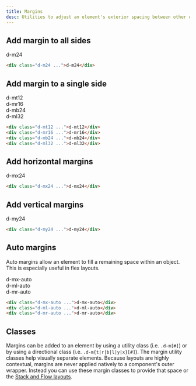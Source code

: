 ```yaml
---
title: Margins
desc: Utilities to adjust an element's exterior spacing between other objects.
---
```


## Add margin to all sides

<code-well-header class="d-fl-center d-p24 d-bgc-purple-100 d-bgo50 d-w100p d-hmn216" custom>
  <div class="d-bgc-purple-200 d-of-hidden"><div class="d-fl-center d-p16 d-m24 d-bgc-purple-300 d-bar4 d-fs-200 d-ff-mono">d-m24</div></div>
</code-well-header>

```html
<div class="d-m24 ...">d-m24</div>
```

## Add margin to a single side

<code-well-header class="d-d-flex d-fw-wrap d-ai-start d-jc-center d-bgc-green-100 d-bgo50 d-w100p d-hmn216 d-flow24" custom>
  <div class="d-as-center d-bar8 d-bgc-green-100 d-of-hidden"><div class="d-fl-center d-mt12 d-p16 d-bgc-green-200 d-bbr4 d-fs-200 d-ff-mono">d-mt12</div></div>
  <div class="d-as-center d-bar8 d-bgc-green-100 d-of-hidden"><div class="d-fl-center d-mr16 d-p16 d-bgc-green-200 d-brl4 d-fs-200 d-ff-mono">d-mr16</div></div>
  <div class="d-as-center d-bar8 d-bgc-green-100 d-of-hidden"><div class="d-fl-center d-mb24 d-p16 d-bgc-green-200 d-btr4 d-fs-200 d-ff-mono">d-mb24</div></div>
  <div class="d-as-center d-bar8 d-bgc-green-100 d-of-hidden"><div class="d-fl-center d-ml32 d-p16 d-bgc-green-200 d-brr4 d-fs-200 d-ff-mono">d-ml32</div></div>
</code-well-header>

```html
<div class="d-mt12 ...">d-mt12</div>
<div class="d-mr16 ...">d-mr16</div>
<div class="d-mb24 ...">d-mb24</div>
<div class="d-ml32 ...">d-ml32</div>
```

## Add horizontal margins

<code-well-header class="d-d-flex d-fw-wrap d-ai-start d-jc-center d-bgc-magenta-100 d-bgo50 d-w100p d-hmn216" custom>
  <div class="d-as-center d-bar8 d-bgc-magenta-100 d-of-hidden"><div class="d-fl-center d-mx24 d-p16 d-bgc-magenta-200 d-fs-200 d-ff-mono">d-mx24</div></div>
</code-well-header>

```html
<div class="d-mx24 ...">d-mx24</div>
```

## Add vertical margins

<code-well-header class="d-d-flex d-fw-wrap d-ai-start d-jc-center d-bgc-red-100 d-bgo50 d-w100p d-hmn216" custom>
  <div class="d-as-center d-bar8 d-bgc-red-100 d-of-hidden"><div class="d-fl-center d-my24 d-p16 d-bgc-red-300 d-fs-200 d-fc-white d-ff-mono">d-my24</div></div>
</code-well-header>

```html
<div class="d-my24 ...">d-my24</div>
```

## Auto margins

Auto margins allow an element to fill a remaining space within an object. This is especially useful in flex layouts.

<code-well-header class="d-bgc-gold-100 d-bgo50 d-w100p d-hmn216 d-p24 d-stack16" custom>
  <div class="d-d-flex d-bar8 d-bgc-gold-100 d-of-hidden"><div class="d-fl-center d-mx-auto d-p16 d-bgc-gold-200 d-fs-200 d-ff-mono">d-mx-auto</div></div>
  <div class="d-d-flex d-bar8 d-bgc-gold-100 d-of-hidden"><div class="d-fl-center d-ml-auto d-p16 d-bgc-gold-200 d-fs-200 d-ff-mono">d-ml-auto</div></div>
  <div class="d-d-flex d-bar8 d-bgc-gold-100 d-of-hidden"><div class="d-fl-center d-mr-auto d-p16 d-bgc-gold-200 d-fs-200 d-ff-mono">d-mr-auto</div></div>
</code-well-header>

```html
<div class="d-mx-auto ...">d-mx-auto</div>
<div class="d-ml-auto ...">d-ml-auto</div>
<div class="d-mr-auto ...">d-mr-auto</div>
```

<script setup>
  import { directions, values } from '@data/spacing.json';
</script>

## Classes

Margins can be added to an element by using a utility class (i.e. `.d-m[#]`) or by using a directional class (i.e. `.d-m{t|r|b|l|y|x}[#]`).
The margin utility classes help visually separate elements. Because layouts are highly contextual, margins are never applied natively to a component's outer wrapper. Instead you can use these margin classes to provide that space or the [Stack and Flow layouts](/utilities/layout/stacks/).

<div class="d-h464 d-of-y-scroll d-bb d-bc-black-200">
  <utility-class-table>
    <template #content>
      <!-- Positive margins -->
      <tbody v-for="i in directions">
        <tr v-for="{ value: val, output } in values">
          <th scope="row" class="d-ff-mono d-fc-purple-400 d-fw-normal d-fs-100">
            <span v-if="i !== 'All'">.d-m{{ i[0] }}{{ val }}</span>
            <span v-else>.d-m{{ val }}</span>
          </th>
          <td class="d-ff-mono d-fs-100">
            <span v-if="i == 'y'">
              margin-top: {{ output }} !important;<br/>
              margin-bottom: {{ output }} !important;
            </span>
            <span v-else-if="i == 'x'">
              margin-right: {{ output }} !important;<br/>
              margin-left: {{ output }} !important;
            </span>
            <span v-else>
              <span v-if="i !== 'All'">margin-{{ i }}: {{ output }} !important; </span>
              <span v-else>margin: {{ output }} !important</span>
            </span>
          </td>
        </tr>
      </tbody>
      <!-- Negative margins -->
      <tbody v-for="i in directions">
        <tr v-for="{ value: val, output } in values.slice(1)">
          <th scope="row" class="d-ff-mono d-fc-purple-400 d-fw-normal d-fs-100">
            <span v-if="i !== 'All'">.d-m{{ i[0] }}n{{ val }}</span>
            <span v-else>.d-mn{{ val }}</span>
          </th>
          <td class="d-ff-mono d-fs-100">
            <span v-if="i == 'y'">
              margin-top: -{{ output }} !important;<br/>
              margin-bottom: -{{ output }} !important;
            </span>
            <span v-else-if="i == 'x'">
              margin-right: -{{ output }} !important;<br/>
              margin-left: -{{ output }} !important;
            </span>
            <span v-else>
              <span v-if="i !== 'All'">margin-{{ i }}: -{{ output }} !important; </span>
              <span v-else>margin: -{{ output }} !important</span>
            </span>
          </td>
        </tr>
      </tbody>
      <!-- Auto margins -->
      <tbody>
        <tr v-for="i in directions">
          <th scope="row" class="d-ff-mono d-fc-purple-400 d-fw-normal d-fs-100">
            <span v-if="i !== 'All'">.d-m{{ i[0] }}-auto</span>
            <span v-else>.d-m-auto</span>
          </th>
          <td class="d-ff-mono d-fs-100">
            <span v-if="i == 'y'">
              margin-top: auto !important;<br/>
              margin-bottom: auto !important;
            </span>
            <span v-else-if="i == 'x'">
              margin-right: auto !important;<br/>
              margin-left: auto !important;
            </span>
            <span v-else>
              <span v-if="i !== 'All'">margin-{{ i }}: auto !important; </span>
              <span v-else>margin: auto !important</span>
            </span>
          </td>
        </tr>
      </tbody>
      <!-- Unset margins -->
      <tbody>
        <tr v-for="i in directions">
          <th scope="row" class="d-ff-mono d-fc-purple-400 d-fw-normal d-fs-100">
            <span v-if="i !== 'All'">.d-m{{ i[0] }}-unset</span>
            <span v-else>.d-m-unset</span>
          </th>
          <td class="d-ff-mono d-fs-100">
            <span v-if="i == 'y'">
              margin-top: unset !important;<br/>
              margin-bottom: unset !important;
            </span>
            <span v-else-if="i == 'x'">
              margin-right: unset !important;<br/>
              margin-left: unset !important;
            </span>
            <span v-else>
              <span v-if="i !== 'All'">margin-{{ i }}: unset !important; </span>
              <span v-else>margin: unset !important</span>
            </span>
          </td>
        </tr>
      </tbody>
    </template>
  </utility-class-table>
</div>
